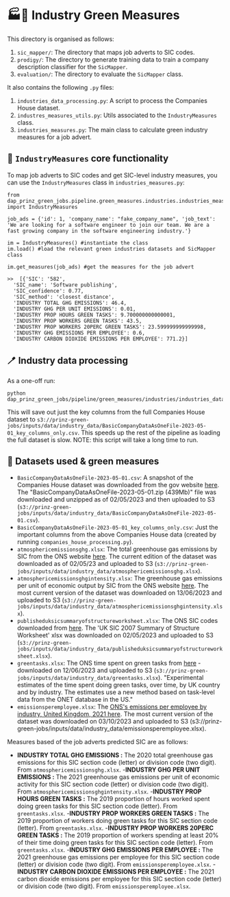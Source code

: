 # 🏭🥬 Industry Green Measures

This directory is organised as follows:

1. `sic_mapper/`: The directory that maps job adverts to SIC codes.
2. `prodigy/`: The directory to generate training data to train a company description classifier for the `SicMapper`.
3. `evaluation/`: The directory to evaluate the `SicMapper` class.

It also contains the following `.py` files:

1. `industries_data_processing.py`: A script to process the Companies House dataset.
2. `industres_measures_utils.py`: Utils associated to the `IndustryMeasures` class.
3. `industries_measures.py`: The main class to calculate green industry measures for a job advert.

## 🔨 `IndustryMeasures` core functionality

To map job adverts to SIC codes and get SIC-level industry measures, you can use the `IndustryMeasures` class in `industries_measures.py`:

```
from dap_prinz_green_jobs.pipeline.green_measures.industries.industries_measures import IndustryMeasures

job_ads = {'id': 1, 'company_name': "fake_company_name", 'job_text': 'We are looking for a software engineer to join our team. We are a fast growing company in the software engineering industry.'}

im = IndustryMeasures() #instantiate the class
im.load() #load the relevant green industries datasets and SicMapper class

im.get_measures(job_ads) #get the measures for the job advert

>>  [{'SIC': '582',
  'SIC_name': 'Software publishing',
  'SIC_confidence': 0.77,
  'SIC_method': 'closest distance',
  'INDUSTRY TOTAL GHG EMISSIONS': 46.4,
  'INDUSTRY GHG PER UNIT EMISSIONS': 0.01,
  'INDUSTRY PROP HOURS GREEN TASKS': 9.700000000000001,
  'INDUSTRY PROP WORKERS GREEN TASKS': 43.5,
  'INDUSTRY PROP WORKERS 20PERC GREEN TASKS': 23.599999999999998,
  'INDUSTRY GHG EMISSIONS PER EMPLOYEE': 0.6,
  'INDUSTRY CARBON DIOXIDE EMISSIONS PER EMPLOYEE': 771.2}]
```

## 🪥 Industry data processing

As a one-off run:

```
python dap_prinz_green_jobs/pipeline/green_measures/industries/industries_data_processing.py
```

This will save out just the key columns from the full Companies House dataset to `s3://prinz-green-jobs/inputs/data/industry_data/BasicCompanyDataAsOneFile-2023-05-01_key_columns_only.csv`. This speeds up the rest of the pipeline as loading the full dataset is slow. NOTE: this script will take a long time to run.

## 💾 Datasets used & green measures

- `BasicCompanyDataAsOneFile-2023-05-01.csv`: A snapshot of the Companies House dataset was downloaded from the gov website [here](http://download.companieshouse.gov.uk/en_output.html). The "BasicCompanyDataAsOneFile-2023-05-01.zip (439Mb)" file was downloaded and unzipped as of 02/05/2023 and then uploaded to S3 (`s3://prinz-green-jobs/inputs/data/industry_data/BasicCompanyDataAsOneFile-2023-05-01.csv`).
- `BasicCompanyDataAsOneFile-2023-05-01_key_columns_only.csv`: Just the important columns from the above Companies House data (created by running `companies_house_processing.py`).
- `atmosphericemissionsghg.xlsx`: The total greenhouse gas emissions by SIC from the ONS website [here](https://www.ons.gov.uk/economy/environmentalaccounts/datasets/ukenvironmentalaccountsatmosphericemissionsgreenhousegasemissionsbyeconomicsectorandgasunitedkingdom). The current edition of the dataset was downloaded as of 02/05/23 and uploaded to S3 (`s3://prinz-green-jobs/inputs/data/industry_data/atmosphericemissionsghg.xlsx`).
- `atmosphericemissionsghgintensity.xlsx`: The greenhouse gas emissions per unit of economic output by SIC from the ONS website [here](https://www.ons.gov.uk/economy/environmentalaccounts/datasets/ukenvironmentalaccountsatmosphericemissionsgreenhousegasemissionsintensitybyeconomicsectorunitedkingdom/current). The most current version of the dataset was downloaded on 13/06/2023 and uploaded to S3 (`s3://prinz-green-jobs/inputs/data/industry_data/atmosphericemissionsghgintensity.xlsx`).
- `publisheduksicsummaryofstructureworksheet.xlsx`: The ONS SIC codes downloaded from [here](https://www.ons.gov.uk/methodology/classificationsandstandards/ukstandardindustrialclassificationofeconomicactivities/uksic2007). The 'UK SIC 2007 Summary of Structure Worksheet' xlsx was downloaded on 02/05/2023 and uploaded to S3 (`s3://prinz-green-jobs/inputs/data/industry_data/publisheduksicsummaryofstructureworksheet.xlsx`).
- `greentasks.xlsx`: The ONS time spent on green tasks from [here](https://www.ons.gov.uk/economy/environmentalaccounts/datasets/timespentongreentasks) - downloaded on 12/06/2023 and uploaded to S3 (`s3://prinz-green-jobs/inputs/data/industry_data/greentasks.xlsx`). "Experimental estimates of the time spent doing green tasks, over time, by UK country and by industry. The estimates use a new method based on task-level data from the ONET database in the US."
- `emissionsperemployee.xlsx`: The [ONS's emissions per employee by industry, United Kingdom, 2021 here](https://www.ons.gov.uk/economy/environmentalaccounts/datasets/emissionsperemployeeuk2015to2021). The most current version of the dataset was downloaded on 03/10/2023 and uploaded to S3 (s3://prinz-green-jobs/inputs/data/industry_data/emissionsperemployee.xlsx).

Measures based of the job adverts predicted SIC are as follows:

- **INDUSTRY TOTAL GHG EMISSIONS :** The 2020 total greenhouse gas emissions for this SIC section code (letter) or division code (two digit). From `atmosphericemissionsghg.xlsx`. -**INDUSTRY GHG PER UNIT EMISSIONS :** The 2021 greenhouse gas emissions per unit of economic activity for this SIC section code (letter) or division code (two digit). From `atmosphericemissionsghgintensity.xlsx`. -**INDUSTRY PROP HOURS GREEN TASKS :** The 2019 proportion of hours worked spent doing green tasks for this SIC section code (letter). From `greentasks.xlsx`. -**INDUSTRY PROP WORKERS GREEN TASKS :** The 2019 proportion of workers doing green tasks for this SIC section code (letter). From `greentasks.xlsx`. -**INDUSTRY PROP WORKERS 20PERC GREEN TASKS :** The 2019 proportion of workers spending at least 20% of their time doing green tasks for this SIC section code (letter). From `greentasks.xlsx`. -**INDUSTRY GHG EMISSIONS PER EMPLOYEE :** The 2021 greenhouse gas emissions per employee for this SIC section code (letter) or division code (two digit). From `emissionsperemployee.xlsx`. -**INDUSTRY CARBON DIOXIDE EMISSIONS PER EMPLOYEE :** The 2021 carbon dioxide emissions per employee for this SIC section code (letter) or division code (two digit). From `emissionsperemployee.xlsx`.
